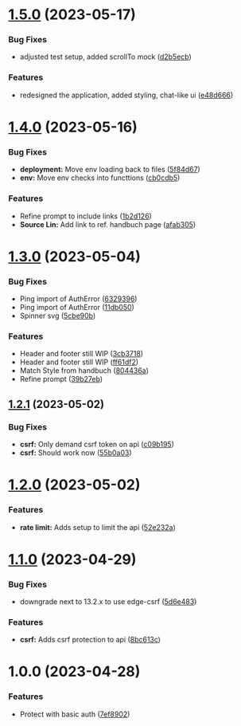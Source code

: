 # [1.5.0](https://github.com/technologiestiftung/oeffentliches-gestalten-gpt-search/compare/v1.4.0...v1.5.0) (2023-05-17)


### Bug Fixes

* adjusted test setup, added scrollTo mock ([d2b5ecb](https://github.com/technologiestiftung/oeffentliches-gestalten-gpt-search/commit/d2b5ecbbfa9814ac166e12ff9659497a5054f31f))


### Features

* redesigned the application, added styling, chat-like ui ([e48d666](https://github.com/technologiestiftung/oeffentliches-gestalten-gpt-search/commit/e48d6663fcc9227e34ab0fab18d3555fdba38a9f))

# [1.4.0](https://github.com/technologiestiftung/oeffentliches-gestalten-gpt-search/compare/v1.3.0...v1.4.0) (2023-05-16)


### Bug Fixes

* **deployment:** Move env loading back to files ([5f84d67](https://github.com/technologiestiftung/oeffentliches-gestalten-gpt-search/commit/5f84d67d985422e2b2f8dd0a4415bbab15b459b8))
* **env:** Move env checks into functtions ([cb0cdb5](https://github.com/technologiestiftung/oeffentliches-gestalten-gpt-search/commit/cb0cdb5d0218ffd5537f37a19e66d3456dba35a7))


### Features

* Refine prompt to include links ([1b2d126](https://github.com/technologiestiftung/oeffentliches-gestalten-gpt-search/commit/1b2d12691aa87ed71234fc4855af1a605f351c58))
* **Source Lin:** Add link to ref. handbuch page ([afab305](https://github.com/technologiestiftung/oeffentliches-gestalten-gpt-search/commit/afab305a4fc519219f9fc2e853281a346d9555f2))

# [1.3.0](https://github.com/technologiestiftung/oeffentliches-gestalten-gpt-search/compare/v1.2.1...v1.3.0) (2023-05-04)


### Bug Fixes

* Ping import of AuthError ([6329396](https://github.com/technologiestiftung/oeffentliches-gestalten-gpt-search/commit/6329396f0489854c56a614f9a609de8a5770078d))
* Ping import of AuthError ([11db050](https://github.com/technologiestiftung/oeffentliches-gestalten-gpt-search/commit/11db0505c8a38c1fc0de976d74aa345cc58d646b))
* Spinner svg ([5cbe90b](https://github.com/technologiestiftung/oeffentliches-gestalten-gpt-search/commit/5cbe90bf77ca5790eab6c40601ed0ade742bc3cb))


### Features

* Header and footer still WIP ([3cb3718](https://github.com/technologiestiftung/oeffentliches-gestalten-gpt-search/commit/3cb3718f59f018857bd0f5190c20f63ad9aa0a55))
* Header and footer still WIP ([ff61df2](https://github.com/technologiestiftung/oeffentliches-gestalten-gpt-search/commit/ff61df25f5afa0e63975de3394d62c0a8ab25726))
* Match Style from handbuch ([804436a](https://github.com/technologiestiftung/oeffentliches-gestalten-gpt-search/commit/804436ab3b40d0ae34137725f26dea9f42643885))
* Refine prompt ([39b27eb](https://github.com/technologiestiftung/oeffentliches-gestalten-gpt-search/commit/39b27eb125b68cbd439f7c5917d273f8022ba6c5))

## [1.2.1](https://github.com/technologiestiftung/oeffentliches-gestalten-gpt-search/compare/v1.2.0...v1.2.1) (2023-05-02)


### Bug Fixes

* **csrf:** Only demand csrf token on api ([c09b195](https://github.com/technologiestiftung/oeffentliches-gestalten-gpt-search/commit/c09b195af9cde04a306147b63afab6dc0ec49768))
* **csrf:** Should work now ([55b0a03](https://github.com/technologiestiftung/oeffentliches-gestalten-gpt-search/commit/55b0a0316f43ece21b15c18e430552acd1a179a2))

# [1.2.0](https://github.com/technologiestiftung/oeffentliches-gestalten-gpt-search/compare/v1.1.0...v1.2.0) (2023-05-02)


### Features

* **rate limit:** Adds setup to limit the api ([52e232a](https://github.com/technologiestiftung/oeffentliches-gestalten-gpt-search/commit/52e232a0cb2fda6cf073f7f34d36eb38cb4104df))

# [1.1.0](https://github.com/technologiestiftung/oeffentliches-gestalten-ai-search-poc/compare/v1.0.0...v1.1.0) (2023-04-29)


### Bug Fixes

* downgrade next to 13.2.x to use edge-csrf ([5d6e483](https://github.com/technologiestiftung/oeffentliches-gestalten-ai-search-poc/commit/5d6e483a503a752535378fd9c9f369ca5e4a1d81))


### Features

* **csrf:** Adds csrf protection to api ([8bc613c](https://github.com/technologiestiftung/oeffentliches-gestalten-ai-search-poc/commit/8bc613c8e05ed0f5d83df3ccab837cc433afb1cd))

# 1.0.0 (2023-04-28)


### Features

* Protect with basic auth ([7ef8902](https://github.com/technologiestiftung/oeffentliches-gestalten-ai-search-poc/commit/7ef8902c841474fae38195a1d50e44ec81df3d22))
